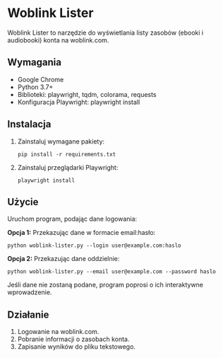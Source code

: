 # Woblink Lister

Woblink Lister to narzędzie do wyświetlania listy zasobów (ebooki i audiobooki) konta na woblink.com.

## Wymagania

- Google Chrome
- Python 3.7+
- Biblioteki: playwright, tqdm, colorama, requests
- Konfiguracja Playwright: playwright install

## Instalacja

1. Zainstaluj wymagane pakiety:
   ```
   pip install -r requirements.txt
   ```
2. Zainstaluj przeglądarki Playwright:
   ```
   playwright install
   ```

## Użycie

Uruchom program, podając dane logowania:

**Opcja 1:** Przekazując dane w formacie email:hasło:
```
python woblink-lister.py --login user@example.com:haslo
```

**Opcja 2:** Przekazując dane oddzielnie:
```
python woblink-lister.py --email user@example.com --password haslo
```

Jeśli dane nie zostaną podane, program poprosi o ich interaktywne wprowadzenie.

## Działanie

1. Logowanie na woblink.com.
2. Pobranie informacji o zasobach konta.
3. Zapisanie wyników do pliku tekstowego.
```